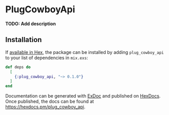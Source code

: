# PlugCowboyApi

**TODO: Add description**

## Installation

If [available in Hex](https://hex.pm/docs/publish), the package can be installed
by adding `plug_cowboy_api` to your list of dependencies in `mix.exs`:

```elixir
def deps do
  [
    {:plug_cowboy_api, "~> 0.1.0"}
  ]
end
```

Documentation can be generated with [ExDoc](https://github.com/elixir-lang/ex_doc)
and published on [HexDocs](https://hexdocs.pm). Once published, the docs can
be found at <https://hexdocs.pm/plug_cowboy_api>.


